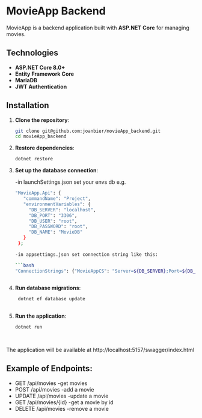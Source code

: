 # MovieApp Backend

MovieApp is a backend application built with **ASP.NET Core** for managing movies.

## Technologies

- **ASP.NET Core 8.0+**
- **Entity Framework Core**
- **MariaDB**
- **JWT Authentication**

## Installation

1. **Clone the repository**:

   ```bash
   git clone git@github.com:joanbier/movieApp_backend.git
   cd movieApp_backend
   
2. **Restore dependencies**:

   ```bash
   dotnet restore

3. **Set up the database connection**:

   -in launchSettings.json set your envs db e.g.

   ```bash      
   "MovieApp.Api": {
      "commandName": "Project",
      "environmentVariables": {
        "DB_SERVER": "localhost",
        "DB_PORT": "3306",
        "DB_USER": "root",
        "DB_PASSWORD": "root",
        "DB_NAME": "MovieDB"
      }
    };
    
   -in appsettings.json set connection string like this:

   ```bash      
   "ConnectionStrings": {"MovieAppCS": "Server=${DB_SERVER};Port=${DB_PORT};Database=${DB_NAME};User=${DB_USER};Password=${DB_PASSWORD};"};   
  
  4. **Run database migrations**:

     ```bash
      dotnet ef database update
  
  5. **Run the application**:

     ```bash      
     dotnet run
  
  
  The application will be available at http://localhost:5157/swagger/index.html
  
  ## **Example of Endpoints**:
  
  - GET /api/movies -get movies
  - POST /api/movies -add a movie
  - UPDATE /api/movies -update a movie
  - GET /api/movies/{id} -get a movie by id
  - DELETE /api/movies -remove a movie
  
